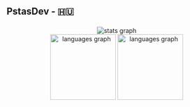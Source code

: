 <h2 align="left">PstasDev - 🇭🇺</h2>

###
<div align="center">
  <img src="https://github-readme-stats-ten-theta-27.vercel.app/api?username=PstasDev&hide_title=false&hide_rank=false&show_icons=true&card_width=740&include_all_commits=true&count_private=true&disable_animations=false&theme=kacho_ga&locale=en&hide_border=true&show=reviews,discussions_started,discussions_answered,prs_merged,prs_merged_percentage" alt="stats graph"  />
</div>

<div align="center">
  <img src="https://github-readme-stats-ten-theta-27.vercel.app/api/top-langs?username=PstasDev&locale=en&hide_title=false&layout=compact&card_width=320&langs_count=6&theme=redindex&hide_border=true" height="150" alt="languages graph"  />
  <img src="https://github-readme-stats-ten-theta-27.vercel.app/api/wakatime?username=PstasDev&locale=en&hide_title=false&layout=compact&card_width=320&langs_count=6&theme=kacho_ga&hide_border=true" height="150" alt="languages graph"  />
</div>
